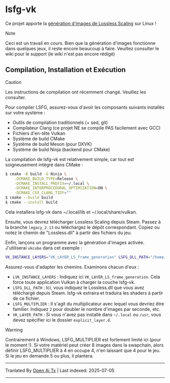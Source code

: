 # lsfg-vk
Ce projet apporte la [génération d'images de Lossless Scaling](https://store.steampowered.com/app/993090/Lossless_Scaling/) sur Linux !
>[!NOTE]
> Ceci est un travail en cours. Bien que la génération d'images fonctionne dans quelques jeux, il reste encore beaucoup à faire. Veuillez consulter le wiki pour le support (le wiki n'est pas encore rédigé)

## Compilation, Installation et Exécution

>[!CAUTION]
> Les instructions de compilation ont récemment changé. Veuillez les consulter.

Pour compiler LSFG, assurez-vous d'avoir les composants suivants installés sur votre système :
- Outils de compilation traditionnels (+ sed, git)
- Compilateur Clang (ce projet NE se compile PAS facilement avec GCC)
- Fichiers d'en-tête Vulkan
- Système de build CMake
- Système de build Meson (pour DXVK)
- Système de build Ninja (backend pour CMake)

La compilation de lsfg-vk est relativement simple, car tout est soigneusement intégré dans CMake :
```bash
$ cmake -B build -G Ninja \
    -DCMAKE_BUILD_TYPE=Release \
    -DCMAKE_INSTALL_PREFIX=~/.local \
    -DCMAKE_INTERPROCEDURAL_OPTIMIZATION=ON \
    -DCMAKE_CXX_CLANG_TIDY=""
$ cmake --build build
$ cmake --install build
```
Cela installera lsfg-vk dans ~/.local/lib et ~/.local/share/vulkan.

Ensuite, vous devrez télécharger Lossless Scaling depuis Steam. Passez à la branche `legacy_2.13` ou téléchargez le dépôt correspondant.
Copiez ou notez le chemin de "Lossless.dll" à partir des fichiers du jeu.

Enfin, lançons un programme avec la génération d'images activée. J'utiliserai `vkcube` dans cet exemple :
```bash
VK_INSTANCE_LAYERS="VK_LAYER_LS_frame_generation" LSFG_DLL_PATH="/home/pancake/games/Lossless Scaling/Lossless.dll" LSFG_MULTIPLIER=4 vkcube
```
Assurez-vous d'adapter les chemins. Examinons chacun d'eux :
- `LVK_INSTANCE_LAYERS` : Indiquez ici `VK_LAYER_LS_frame_generation`. Cela force toute application Vulkan à charger la couche lsfg-vk.
- `LSFG_DLL_PATH` : Ici, vous indiquez le Lossless.dll que vous avez téléchargé depuis Steam. lsfg-vk extraira et traduira les shaders à partir de ce fichier.
- `LSFG_MULTIPLIER` : Il s'agit du multiplicateur avec lequel vous devriez être familier. Indiquez `2` pour doubler le nombre d'images par seconde, etc.
- `VK_LAYER_PATH` : Si vous n'avez pas installé dans `~/.local` ou `/usr`, vous devez spécifier ici le dossier `explicit_layer.d`.

>[!WARNING]
> Contrairement à Windows, LSFG_MULTIPLIER est fortement limité ici (pour le moment !). Si votre matériel peut créer 8 images dans la swapchain, alors définir LSFG_MULTIPLIER à 4 en occupe 4, n'en laissant que 4 pour le jeu. Si le jeu en demande 5 ou plus, il plantera.

---

Tranlated By [Open Ai Tx](https://github.com/OpenAiTx/OpenAiTx) | Last indexed: 2025-07-05

---